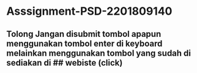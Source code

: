 # Asssignment-PSD-2201809140
## Tolong Jangan disubmit tombol apapun menggunakan tombol enter di keyboard melainkan menggunakan tombol yang sudah di sediakan di ## webiste (click)